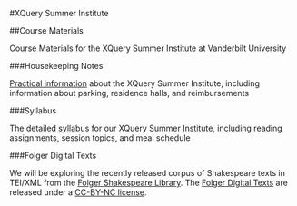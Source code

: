 #XQuery Summer Institute

##Course Materials

Course Materials for the XQuery Summer Institute at Vanderbilt University

###Housekeeping Notes

[Practical information](housekeeping.md) about the XQuery Summer Institute, including information about parking, residence halls, and reimbursements

###Syllabus

The [detailed syllabus](syllabus.md) for our XQuery Summer Institute, including reading assignments, session topics, and meal schedule

###Folger Digital Texts

We will be exploring the recently released corpus of Shakespeare texts in TEI/XML from the [Folger Shakespeare Library](https://www.folger.edu/). The [Folger Digital Texts](http://www.folgerdigitaltexts.org/) are released under a [CC-BY-NC license](http://creativecommons.org/licenses/by-nc/3.0/deed.en_US).

